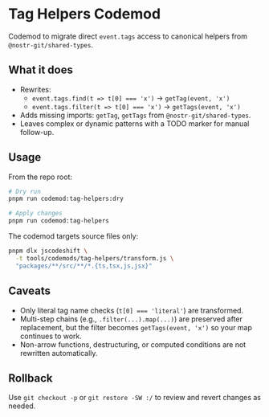# Tag Helpers Codemod

Codemod to migrate direct `event.tags` access to canonical helpers from `@nostr-git/shared-types`.

## What it does

- Rewrites:
  - `event.tags.find(t => t[0] === 'x')` → `getTag(event, 'x')`
  - `event.tags.filter(t => t[0] === 'x')` → `getTags(event, 'x')`
- Adds missing imports: `getTag`, `getTags` from `@nostr-git/shared-types`.
- Leaves complex or dynamic patterns with a TODO marker for manual follow-up.

## Usage

From the repo root:

```bash
# Dry run
pnpm run codemod:tag-helpers:dry

# Apply changes
pnpm run codemod:tag-helpers
```

The codemod targets source files only:

```bash
pnpm dlx jscodeshift \
  -t tools/codemods/tag-helpers/transform.js \
  "packages/**/src/**/*.{ts,tsx,js,jsx}"
```

## Caveats

- Only literal tag name checks (`t[0] === 'literal'`) are transformed.
- Multi-step chains (e.g., `.filter(...).map(...)`) are preserved after replacement, but the filter becomes `getTags(event, 'x')` so your map continues to work.
- Non-arrow functions, destructuring, or computed conditions are not rewritten automatically.

## Rollback

Use `git checkout -p` or `git restore -SW :/` to review and revert changes as needed.
